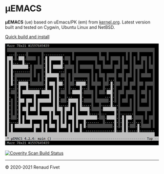 # µEMACS

**µEMACS** (ue) based on uEmacs/PK (em) from
[kernel.org](https://git.kernel.org/pub/scm/editors/uemacs/uemacs.git/).
Latest version built and tested on Cygwin, Ubuntu Linux and NetBSD.

[Quick build and install](quick.html)

![µEMACS sample screenshot](img/ue_screenshot.png)

[![Coverity Scan Build Status](https://scan.coverity.com/projects/4449/badge.svg)](https://scan.coverity.com/projects/emacs-32bc5656-e63f-497b-a44f-696ed11bf398)

___
© 2020-2021 Renaud Fivet

